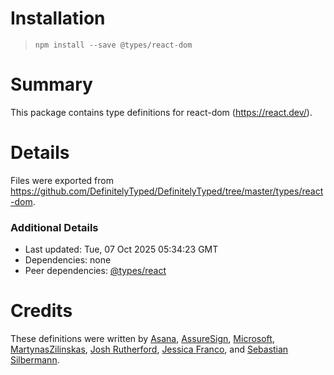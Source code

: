 # Installation
> `npm install --save @types/react-dom`

# Summary
This package contains type definitions for react-dom (https://react.dev/).

# Details
Files were exported from https://github.com/DefinitelyTyped/DefinitelyTyped/tree/master/types/react-dom.

### Additional Details
 * Last updated: Tue, 07 Oct 2025 05:34:23 GMT
 * Dependencies: none
 * Peer dependencies: [@types/react](https://npmjs.com/package/@types/react)

# Credits
These definitions were written by [Asana](https://asana.com), [AssureSign](http://www.assuresign.com), [Microsoft](https://microsoft.com), [MartynasZilinskas](https://github.com/MartynasZilinskas), [Josh Rutherford](https://github.com/theruther4d), [Jessica Franco](https://github.com/Jessidhia), and [Sebastian Silbermann](https://github.com/eps1lon).
